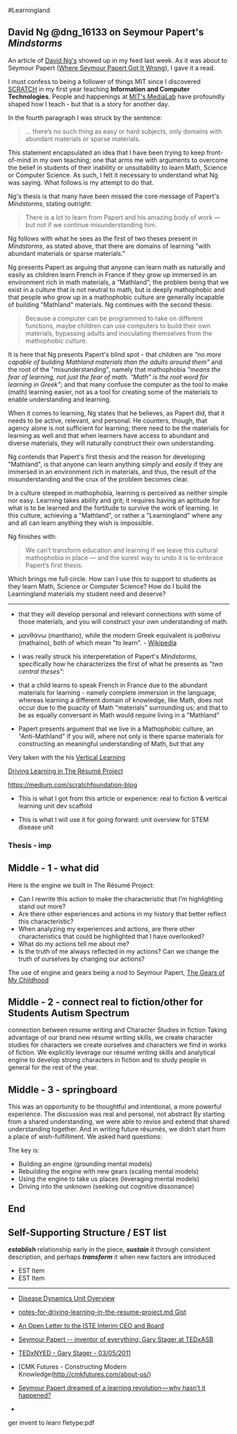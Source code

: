 #Learningland
## David Ng @dng_16133 on Seymour Papert's _Mindstorms_ 

An article of [David Ng's](https://medium.com/@dng_16133) showed up in my feed last week.  As it was about to Seymour Papert ([Where Seymour Papert Got It Wrong](https://medium.com/vertical-learning/where-seymour-papert-got-it-wrong-6203f94149d1)), I gave it a read. 

I must confess to being a follower of things MIT since I discovered [SCRATCH](https://scratch.mit.edu/) in my first year teaching __Information and Computer Technologies__.  People and happenings at [MIT's MediaLab](https://medium.com/@medialab) have profoundly shaped how I teach - but that is a story for another day.

In the fourth paragraph I was struck by the sentence:

> ... there’s no such thing as easy or hard subjects, only domains with abundant materials or sparse materials.

This statement encapsulated an idea that I have been trying to keep front-of-mind in my own teaching; one that arms me with arguments to overcome the belief in students of their inability or unsuitability to learn Math, Science or Computer Science.  As such, I felt it necessary to understand what Ng was saying.  What follows is my attempt to do that.

Ng's thesis is that many have been missed the core message of Papert's _Mindstorms_, stating outright:

> There is a lot to learn from Papert and his amazing body of work — but not if we continue misunderstanding him.

Ng follows with what he sees as the first of two theses present in _Mindstorms_, as stated above, that there are domains of learning "with abundant materials or sparse materials."

Ng presents Papert as arguing that anyone can learn math as naturally and easily as children learn French in France if they grow up immersed in an environment rich in math materials, a “Mathland”; the problem being that we exist in a culture that is not neutral to math, but is deeply mathophobic and that people who grow up in a mathophobic culture are generally incapable of building "Mathland" materials.  Ng continues with the second thesis: 

> Because a computer can be programmed to take on different functions, maybe children can use computers to build their own materials, bypassing adults and inoculating themselves from the mathophobic culture.

It is here that Ng presents Papert's blind spot - that children are _"no more capable of building Mathland materials than the adults around them"_ and the root of the "misunderstanding", namely that mathophobia _"means the fear of learning, not just the fear of math. “Math” is the root word for learning in Greek"_; and that many confuse the computer as the tool to make (math) learning easier, not as a tool for creating some of the materials to enable understanding and learning. 

When it comes to learning, Ng states that he believes, as Papert did, that it needs to be active, relevant, and personal.  He counters, though, that agency alone is not sufficient for learning; there need to be the materials for learning as well and that when learners have access to abundant and diverse materials, they will naturally construct their own understanding.  

Ng contends that Papert's first thesis and the reason for developing "Mathland", is that anyone can learn anything *simply* and *easily* if they are immersed in an environment rich in materials, and thus, the result of the misunderstanding and the crux of the problem becomes clear. 

In a culture steeped in mathophobia, learning is perceived as neither simple nor easy.  Learning takes ability and grit; it requires having an aptitude for what is to be learned and the fortitude to survive the work of learning.  In this culture, achieving a "Mathland", or rather a "Learningland" where any and all can learn anything they wish is impossible. 

Ng finishes with:

> We can’t transform education and learning if we leave this cultural mathophobia in place — and the surest way to undo it is to embrace Papert’s first thesis.

Which brings me full circle.  How can I use this to support to students as they learn Math, Science or Computer Science?  How do I build the Learningland materials my student need and deserve? 

___

* that they will develop personal and relevant connections with some of those materials, and you will construct your own understanding of math.

* μανθάνω (manthano), while the modern Greek equivalent is μαθαίνω (mathaino), both of which mean "to learn". - [Wikipedia](https://en.wikipedia.org/wiki/Mathematics?oldformat=true)

* I was really struck his interperetation of Papert's _Mindstorms_, specifically how he characterizes the first of what he presents as _"two central theses"_:

* that a child learns to speak French in France due to the abundant materials for learning - namely complete immersion in the language, whereas learning a different domain of knowledge, like Math, does not occur due to the puacity of Math "materials" surrounding us; and that to be as equally conversant in Math would require living in a "Mathland"

* Papert presents argument that we live in a Mathophobic culture, an "Anti-Mathland" if you will, where not only is there sparse materials for constructing an meaningful understanding of Math, but that any  



Very taken with the his [Vertical Learning](https://medium.com/vertical-learning/why-we-should-learn-vertically-ae898e1ceb29#.a2pig8lno)

[Driving Learning in The Résumé Project](https://medium.com/vertical-learning/driving-learning-in-the-r%C3%A9sum%C3%A9-project-b38b9005ad56)

https://medium.com/scratchfoundation-blog


* This is what I got from this article or experience:
real to fiction & vertical learning unit dev scaffold

* This is what I will use it for going forward:
unit overview for STEM disease unit

### Thesis - imp

## Middle - 1 - what did

Here is the engine we built in The Résumé Project:
* Can I rewrite this action to make the characteristic that I’m highlighting stand out more?
* Are there other experiences and actions in my history that better reflect this characteristic?
* When analyzing my experiences and actions, are there other characteristics that could be highlighted that I have overlooked?
* What do my actions tell me about me?
* Is the truth of me always reflected in my actions? Can we change the truth of ourselves by changing our actions?

The use of engine and gears being a nod to Seymour Papert, [The Gears of My Childhood](http://www.papert.org/articles/GearsOfMyChildhood.html)

## Middle - 2 - connect real to fiction/other for Students Autism Spectrum

connection between resume writing and Character Studies in fiction
Taking advantage of our brand new résumé writing skills, we create character studies for characters we create ourselves and characters we find in works of fiction.
We explicitly leverage our résumé writing skills and analytical engine to develop strong characters in fiction and to study people in general for the rest of the year. 

## Middle - 3 - springboard

This was an opportunity to be thoughtful and intentional,
a more powerful experience.
The discussion was real and personal, not abstract
By starting from a shared understanding, we were able to revise and extend that shared understanding together.
And in writing future résumés, we didn’t start from a place of wish-fulfillment. We asked hard questions: 

The key is:
* Building an engine (grounding mental models)
* Rebuilding the engine with new gears (scaling mental models)
* Using the engine to take us places (leveraging mental models)
* Driving into the unknown (seeking out cognitive dissonance)


## End

## __Self-Supporting Structure / EST list__

__*establish*__ relationship early in the piece, __*sustain*__ it through consistent description, and perhaps __*transform*__ it when new factors are introduced

* EST Item
* EST Item

---

* [Disease Dynamics Unit Overview](https://docs.google.com/document/d/14hyT3iO8IVuUjEmUfR_bhKv_oWDK66uyve8yeqeomjQ/edit?usp=sharing)
* [notes-for-driving-learning-in-the-resume-project.md Gist](https://gist.github.com/janzeteachesit/ae087405e767ec2290293045d4ecb488)

* [An Open Letter to the ISTE Interim CEO and Board](https://medium.com/@garystager/an-open-letter-to-the-iste-interim-ceo-and-board-re-seymour-papert-a7194dcd1383#.6nfndmvxn)
* [Seymour Papert -- inventor of everything: Gary Stager at TEDxASB](https://www.youtube.com/watch?v=6-dFTmdX1kU)
* [TEDxNYED - Gary Stager - 03/05/2011](https://www.youtube.com/watch?v=m-06cPuXf30)
* [CMK Futures - Constructing Modern Knowledge(http://cmkfutures.com/about-us/)
* [Seymour Papert dreamed of a learning revolution — why hasn’t it happened?](https://medium.com/@fjmubeen/seymour-papert-dreamed-of-a-learning-revolution-why-hasnt-it-happened-b280f542e4ff#.c9sbna36d)
* []()


ger invent to learn fletype:pdf



